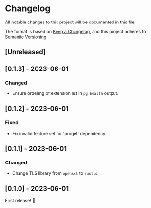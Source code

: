 # Changelog
All notable changes to this project will be documented in this file.

The format is based on [Keep a Changelog](https://keepachangelog.com/en/1.0.0/),
and this project adheres to [Semantic Versioning](https://semver.org/spec/v2.0.0.html).

## [Unreleased]

## [0.1.3] - 2023-06-01
### Changed
- Ensure ordering of extension list in `pg health` output.

## [0.1.2] - 2023-06-01
### Fixed
- Fix invalid feature set for 'proget' dependency.

## [0.1.1] - 2023-06-01
### Changed
- Change TLS library from `openssl` to `rustls`.

## [0.1.0] - 2023-06-01
First release! 🥳
